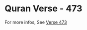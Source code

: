 # Quran Verse - 473 

For more infos, See [Verse 473](https://www.quranbookk.com/quran/search?q=473)